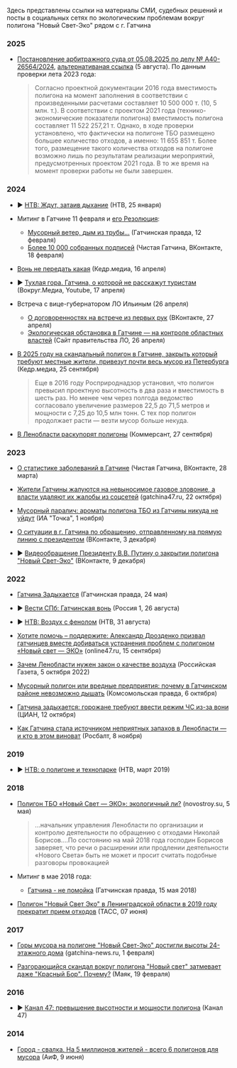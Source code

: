 Здесь представлены ссылки на материалы СМИ, судебных решений и посты в социальных сетях по экологическим проблемам вокруг полигона "Новый Свет-Эко" рядом с г. Гатчина

### 2025
* [Постановление арбитражного суда от 05.08.2025 по делу № А40-26564/2024](https://sudrf.cntd.ru/document/1313656465), [альтернативаная ссылка](https://www.consultant.ru/cons/cgi/online.cgi?req=doc;base=AMS;n=562661) (5 августа).
  По данным проверки лета 2023 года:
  > Согласно проектной документации 2016 года вместимость полигона на момент заполнения в соответствии с произведенными расчетами составляет 10 500 000 т. (10, 5 млн. т.). В соответствии с проектом 2021 года (технико-экономические показатели полигона) вместимость полигона составляет 11 522 257,21 т. Однако, в ходе проверки установлено, что фактически на полигоне ТБО размещено большее количество отходов, а именно: 11 655 851 т. Более того, размещение такого количества отходов на полигоне возможно лишь по результатам реализации мероприятий, предусмотренных проектом 2021 года. В то же время на момент проверки работы не были завершен.

### 2024

* ▶ [НТВ: Ждут, затаив дыхание](https://vk.com/im/convo/38037191?entrypoint=list_all&z=video38037191_456239204%2F1cf8d37b44202e109a)
  (НТВ, 25 января)


* Митинг в Гатчине 11 февраля и [его Резолюция](https://psv4.userapi.com/s/v1/d/JnnOxUfzUFpxseTOURsq7NDA2f9vxQLzM5YS4LIl22gRWmXSBoqsypELCtazCZqXJ66iSrngUgz8KFl1ft1wO_5K17AOfi-7ydgZyZG0e1zdMEFR3nS7jQ/Rezolyutsia.pdf):

  * [Мусорный ветер, дым из трубы...](https://gtn-pravda.ru/2024/02/12/musorniy-veter-dim-iz-trubi.html)
    (Гатчинская правда, 12 февраля)
  * [Более 10 000 собранных подписей](https://vk.com/wall-216450829?day=01032024&own=1&w=wall-216450829_4663) 
  (Чистая Гатчина, ВКонтакте, 18 февраля)


* [Вонь не передать какая](https://kedr.media/stories/von-ne-peredat-kakaya/)
 (Кедр.медиа, 16 апреля)

* ▶ [Тухлая гора. Гатчина, о которой не расскажут туристам](https://www.youtube.com/watch?v=bH72r_dpOuE)
  (Вокруг.Медиа, Youtube, 17 апреля)


* Встреча с вице-губернатором ЛО Ильиным (26 апреля)
  * [О договоренностях на встрече из первых рук](https://vk.com/wall38037191_4721) (ВКонтакте, 27 апреля) 
  * [Экологическая обстановка в Гатчине — на контроле областных властей](https://lenobl.ru/ru/dlya-smi/news/72653/)
    (Сайт правительства ЛО, 26 апреля) 


* [В 2025 году на скандальный полигон в Гатчине, закрыть который требуют местные жители, привезут почти весь мусор из Петербурга](https://kedr.media/news/v-2025-godu-na-skandalnyj-poligon-v-gatchine-zakryt-kotoryj-trebuyut-mestnye-zhiteli-privezut-pochti-ves-musor-iz-peterburga/)
(Кедр.медиа, 25 сентября)
    > Еще в 2016 году Росприроднадзор установил, что полигон превысил проектную высотность в два раза и вместимость в шесть раз. Но менее чем через полгода ведомство согласовало увеличение размеров 22,5 до 71,5 метров и мощности с 7,25 до 10,5 млн тонн. С тех пор полигон продолжает расти — везти мусор больше некуда.

* [В Ленобласти раскупорят полигоны](https://www.kommersant.ru/doc/7183421)
(Коммерсант, 27 сентября)


### 2023
* [О статистике заболеваний в Гатчине](https://vk.com/wall-216450829?q=%F1%F2%E0%F2%E8%F1%F2%E8%EA&w=wall-216450829_1811)
  (Чистая Гатчина, ВКонтакте, 28 марта)

* [Жители Гатчины жалуются на невыносимое газовое зловоние, а власти удаляют их жалобы из соцсетей](https://gatchina47.ru/news/24787-zhiteli-gatchiny-zhalujutsja-na-nevynosimoe-gazovoe-zlovonie-a-vlasti-udaljajut-ih-zhaloby-iz-socsetej.html)
(gatchina47.ru, 22 октября)

* [Мусорный паралич: ароматы полигона ТБО из Гатчины никуда не уйдут](https://dzen.ru/a/ZUJNPWGawG5tmYPE)
(ИА "Точка", 1 ноября)

* [О ситуации в г. Гатчина по обращению, отправленному на прямую линию с президентом](https://vk.com/wall38037191_4263)
  (ВКонтакте, 3 декабря)

* ▶ [Видеообращение Президенту В.В. Путину о закрытии полигона "Новый Свет-Эко"](https://vk.com/wall-216450829?day=01032024&own=1&w=wall-59762978_34926)
  (ВКонтакте, 9 декабря)

### 2022

* [Гатчина Задыхается](https://gtn-pravda.ru/2022/05/24/gatchina-zadihaetsja-kto-vinovat.html)
  (Гатчинская правда, 24 мая)

* ▶ [Вести СПб: Гатчинская вонь](https://vk.com/video38037191_456239046)
  (Россия 1, 26 августа)

* ▶ [НТВ: Воздух с фенолом](https://vk.com/video38037191_456239169)
 (НТВ, 31 августа)

* [Хотите помочь – поддержите: Александр Дрозденко призвал гатчинцев вместе добиваться устранения проблем с полигоном «Новый свет — ЭКО»](https://online47.ru/2022/09/15/khotite-pomoch-podderzhite-aleksandr-drozdenko-prizval-gatchintsev-vmeste-dobivatsya-ustraneniya-problem-s-poligonom-novyy-svet-eko-164705)
  (online47.ru, 15 сентября)

* [Зачем Ленобласти нужен закон о качестве воздуха](https://rg.ru/2022/10/05/reg-szfo/zachem-lenoblasti-nuzhen-zakon-o-kachestve-vozduha.html)
  (Российская Газета, 5 октября 2022)

* [Мусорный полигон или вредные предприятия: почему в Гатчинском районе невозможно дышать](https://www.spb.kp.ru/daily/27454/4658203/)
(Комсомольская правда, 6 октября)

* [Гатчина задыхается: горожане требуют ввести режим ЧС из-за вони](https://spb.cian.ru/stati-gatchina-zadyhaetsja-gorozhane-trebujut-vvesti-rezhim-chs-iz-za-voni-327489/)
(ЦИАН, 12 октября)

* [Как Гатчина стала источником неприятных запахов в Ленобласти — и кто в этом виноват](https://www.rosbalt.ru/news/2022-11-08/kak-gatchina-stala-istochnikom-nepriyatnyh-zapahov-v-lenoblasti-i-kto-v-etom-vinovat-4962544)
(Росбалт, 8 ноября)

### 2019
* ▶ [НТВ: о полигоне и технопарке](https://vk.com/im/convo/38037191?entrypoint=list_all&z=video38037191_456239176%2F909035d3c70fd47c4e)
 (НТВ, март 2019)

### 2018
* [Полигон ТБО «Новый Свет — ЭКО»: экологичный ли?](https://www.novostroy.su/articles/large-projects/poligon-tbo-novyy-svet-eko-ekologichnyy-li/)
  (novostroy.su, 5 мая)
  >...начальник управления Ленобласти по организации и контролю деятельности по обращению с отходами Николай Борисов....По состоянию на май 2018 года господин Борисов заверяет, что речи о расширении или продлении деятельности «Нового Света» быть не может и просит считать подобные разговоры провокацией

* Митинг в мае 2018 года:
  * [Гатчина - не помойка](https://gtn-pravda.ru/2018/05/15/gatchina--ne-pomoyka.html)
    (Гатчинская правда, 15 мая 2018) 

* [Полигон "Новый Свет Эко" в Ленинградской области в 2019 году прекратит прием отходов](https://tass.ru/ekonomika/5272874)
  (ТАСС, 07 июня)

### 2017
* [Горы мусора на полигоне "Новый Свет-Эко" достигли высоты 24-этажного дома](https://gatchina-news.ru/novosti/gory-musora-na-poligone-novyj-svet-eko-dostigli-vysoty-24-etazhnogo-doma/)
(gatchina-news.ru, 1 февраля)

* [Разгорающийся скандал вокруг полигона "Новый свет" затмевает даже "Красный Бор". Почему?](https://mayaksbor.ru/news/lenoblast/razgorayushchiysya_skandal_vokrug_poligona_novyy_svet_zatmevaet_dazhe_krasnyy_bor_pochemu/)
 (Маяк, 19 февраля)

### 2016
* ▶ [Канал 47: превышение высотности и мощности полигона](https://vk.com/im/convo/38037191?entrypoint=list_all&z=video38037191_456239175%2Fbb3bb95740349210d1) 
 (Канал 47)

### 2014
* [Город - свалка. На 5 миллионов жителей - всего 6 полигонов для мусора](https://spb.aif.ru/city/event/1182942)
  (АиФ, 9 июня)